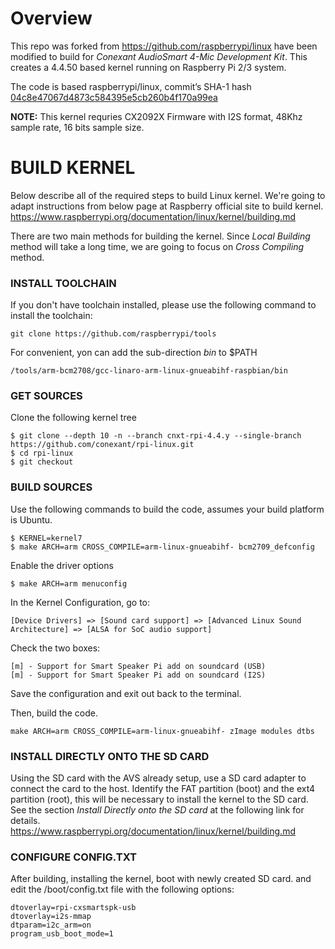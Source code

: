 
# Overview
This repo was forked from https://github.com/raspberrypi/linux have been modified to build for *Conexant AudioSmart 4-Mic Development Kit*. This creates a 4.4.50 based kernel running on Raspberry Pi 2/3 system. 

The code is based raspberrypi/linux, commit’s SHA-1 hash
[04c8e47067d4873c584395e5cb260b4f170a99ea](https://github.com/raspberrypi/linux/commit/04c8e47067d4873c584395e5cb260b4f170a99ea)

**NOTE:** This kernel requries CX2092X Firmware with I2S format, 48Khz sample rate, 16 bits sample size.

# BUILD KERNEL

Below describe all of the required steps to build Linux kernel. We're going to adapt instructions from below page at Raspberry official site to build kernel.  https://www.raspberrypi.org/documentation/linux/kernel/building.md

There are two main methods for building the kernel. Since *Local Building* method will take a long time, we are going to focus on *Cross Compiling* method. 

### INSTALL TOOLCHAIN

If you don't have toolchain installed, please use the following command to install the toolchain:
```
git clone https://github.com/raspberrypi/tools
```
For convenient, yon can add the sub-direction *bin* to $PATH 
```
/tools/arm-bcm2708/gcc-linaro-arm-linux-gnueabihf-raspbian/bin
```
### GET SOURCES

Clone the following kernel tree
```
$ git clone --depth 10 -n --branch cnxt-rpi-4.4.y --single-branch https://github.com/conexant/rpi-linux.git
$ cd rpi-linux
$ git checkout
```
### BUILD SOURCES

Use the following commands to build the code, assumes your build platform is Ubuntu.
```
$ KERNEL=kernel7
$ make ARCH=arm CROSS_COMPILE=arm-linux-gnueabihf- bcm2709_defconfig
```
Enable the driver options
```
$ make ARCH=arm menuconfig 
```
In the Kernel Configuration, go to:
```
[Device Drivers] => [Sound card support] => [Advanced Linux Sound Architecture] => [ALSA for SoC audio support]
```
Check the two boxes:
```
[m] - Support for Smart Speaker Pi add on soundcard (USB)
[m] - Support for Smart Speaker Pi add on soundcard (I2S)
```
Save the configuration and exit out back to the terminal. 

Then, build the code. 
```
make ARCH=arm CROSS_COMPILE=arm-linux-gnueabihf- zImage modules dtbs
```

### INSTALL DIRECTLY ONTO THE SD CARD
Using the SD card with the AVS already setup, use a SD card adapter to connect the card to the host. Identify the FAT partition (boot) and the ext4 partition (root), this will be necessary to install the kernel to the SD card. See the section *Install Directly onto the SD card* at the following link for details. https://www.raspberrypi.org/documentation/linux/kernel/building.md

### CONFIGURE CONFIG.TXT 
After building, installing the kernel, boot with newly created SD card. and edit the /boot/config.txt file with the following options:
```
dtoverlay=rpi-cxsmartspk-usb
dtoverlay=i2s-mmap
dtparam=i2c_arm=on
program_usb_boot_mode=1
```


